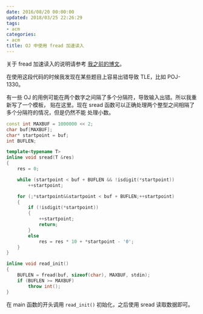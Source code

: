 ```yaml
---
date: 2016/08/20 00:00:00
updated: 2018/03/25 22:26:29
tags:
- acm
categories:
- acm
title: OJ 中使用 fread 加速读入
---
```


关于 fread 加速读入的说明请参考 [我之前的博文](/2016/07/25/hdu-4825.org/#16-年-8-月-20-日更新)。

在使用这段代码的时候我发现在某些题目上容易出错导致 TLE，比如 POJ-1330。

有一些 OJ 的用例可能在两个数字之间隔了多个分隔符，导致输入出错。所以我重新写了一个模板， 贴在这里。现在 sread 函数可以正确处理两个整型之间相隔了多个分隔符的情况，但是仍然不能 处理小数。

```c++
const int MAXBUF = 1000000 << 2;
char buf[MAXBUF];
char* startpoint = buf;
int BUFLEN;

template<typename T>
inline void sread(T &res)
{
    res = 0;

    while (startpoint < buf + BUFLEN && !isdigit(*startpoint))
        ++startpoint;

    for (;*startpoint&&startpoint < buf + BUFLEN;++startpoint)
    {
        if (!isdigit(*startpoint))
        {
            ++startpoint;
            return;
        }
        else
            res = res * 10 + *startpoint - '0';
    }
}

inline void read_init()
{
    BUFLEN = fread(buf, sizeof(char), MAXBUF, stdin);
    if (BUFLEN >= MAXBUF)
        throw int();
}
```

在 main 函数的开头调用 `read_init()` 初始化，之后使用 sread 读取数据即可。
